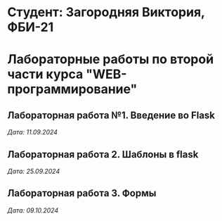 # Студент: Загородняя Виктория, ФБИ-21

# Лабораторные работы по второй части курса "WEB-программирование"

## Лабораторная работа №1. Введение во Flask

*Дата: 11.09.2024*

## Лабораторная работа 2. Шаблоны в flask

*Дата: 25.09.2024*

## Лабораторная работа 3. Формы

*Дата: 09.10.2024*

